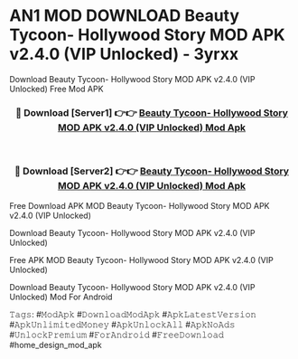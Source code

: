 # AN1 MOD DOWNLOAD Beauty Tycoon- Hollywood Story MOD APK v2.4.0 (VIP Unlocked) - 3yrxx
Download Beauty Tycoon- Hollywood Story MOD APK v2.4.0 (VIP Unlocked) Free Mod APK

<div align="center">
<h3>🔴 Download [Server1] 👉👉 <a href="https://apk-comot.site?title=Beauty_Tycoon-_Hollywood_Story_MOD_APK_v2.4.0_(VIP_Unlocked)">Beauty Tycoon- Hollywood Story MOD APK v2.4.0 (VIP Unlocked) Mod Apk</a></h3><br>

<h3>🔴 Download [Server2] 👉👉 <a href="https://apk-comot.site?title=Beauty_Tycoon-_Hollywood_Story_MOD_APK_v2.4.0_(VIP_Unlocked)">Beauty Tycoon- Hollywood Story MOD APK v2.4.0 (VIP Unlocked) Mod Apk</a></h3>
</div>


Free Download APK MOD Beauty Tycoon- Hollywood Story MOD APK v2.4.0 (VIP Unlocked)

Download Beauty Tycoon- Hollywood Story MOD APK v2.4.0 (VIP Unlocked) 

Free APK MOD Beauty Tycoon- Hollywood Story MOD APK v2.4.0 (VIP Unlocked) 

Download Beauty Tycoon- Hollywood Story MOD APK v2.4.0 (VIP Unlocked) Mod For Android

𝚃𝚊𝚐𝚜: #𝙼𝚘𝚍𝙰𝚙𝚔 #𝙳𝚘𝚠𝚗𝚕𝚘𝚊𝚍𝙼𝚘𝚍𝙰𝚙𝚔 #𝙰𝚙𝚔𝙻𝚊𝚝𝚎𝚜𝚝𝚅𝚎𝚛𝚜𝚒𝚘𝚗 #𝙰𝚙𝚔𝚄𝚗𝚕𝚒𝚖𝚒𝚝𝚎𝚍𝙼𝚘𝚗𝚎𝚢 #𝙰𝚙𝚔𝚄𝚗𝚕𝚘𝚌𝚔𝙰𝚕𝚕 #𝙰𝚙𝚔𝙽𝚘𝙰𝚍𝚜 #𝚄𝚗𝚕𝚘𝚌𝚔𝙿𝚛𝚎𝚖𝚒𝚞𝚖 #𝙵𝚘𝚛𝙰𝚗𝚍𝚛𝚘𝚒𝚍 #𝙵𝚛𝚎𝚎𝙳𝚘𝚠𝚗𝚕𝚘𝚊𝚍 #home_design_mod_apk